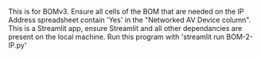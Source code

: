 This is for BOMv3.
Ensure all cells of the BOM that are needed on the IP Address spreadsheet contain 'Yes' in the "Networked AV Device column".
This is a Streamlit app, ensure Streamlit and all other dependancies are present on the local machine. 
Run this program with 'streamlit run BOM-2-IP.py' 
